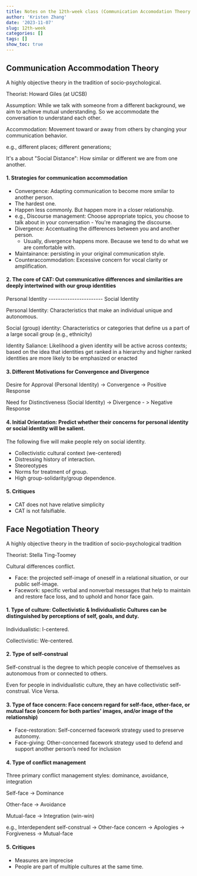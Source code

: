 ```yaml
---
title: Notes on the 12th-week class (Communication Accomodation Theory + Face Negotiation Theory)
author: 'Kristen Zhang'
date: '2023-11-07'
slug: 12th-week
categories: []
tags: []
show_toc: true
---
```


## Communication Accommodation Theory

A highly objective theory in the tradition of socio-psychological.

Theorist: Howard Giles (at UCSB)

Assumption: While we talk with someone from a different background, we aim to achieve mutual understanding. So we accommodate the conversation to understand each other.

Accommodation: Movement toward or away from others by changing your communication behavior.

e.g., different places; different generations; 

It's a about "Social Distance": How similar or different we are from one another.

#### 1. Strategies for communication accommodation

-  Convergence: Adapting communication to become more smilar to another person.
  - The hardest one.
  - Happen less commonly. But happen more in a closer relationship.
  - e.g., Discourse management: Choose appropriate topics, you choose to talk about in your conversation - You're managing the discourse.
- Divergence: Accentuating the differences between you and another person.
  - Usually, divergence happens more. Because we tend to do what we are comfortable with.
- Maintainance: persisting in your original communication style.
- Counteraccommodation: Excessive concern for vocal clarity or amplification.

#### 2. The core of CAT: Out communicative differences and similarities are deeply intertwined with our group identities

Personal Identity -----------------------  Social Identity

Personal Identity: Characteristics that make an individual unique and autonomous.

Social (group) identity: Characteristics or categories that define us a part of a large socail group (e.g., ethnicity)

Identity Saliance: Likelihood a given identity will be active across contexts; based on the idea that identities get ranked in a hierarchy and higher ranked identities are more likely to be emphasized or enacted

#### 3. Different Motivations for Convergence and Divergence

Desire for Approval (Personal Identity) -> Convergence -> Positive Response 

Need for Distinctiveness (Social Identity) -> Divergence - > Negative Response 

#### 4. Initial Orientation: Predict whether their concerns for personal identity or social identity will be salient.

The following five will make people rely on social identity.

- Collectivistic cultural context (we-centered)
- Distressing history of interaction.
- Steoreotypes
- Norms for treatment of group.
- High group-solidarity/group dependence.

#### 5. Critiques

- CAT does not have relative simplicity
- CAT is not falsifiable.

## Face Negotiation Theory

A highly objective theory in the tradition of socio-psychological tradition

Theorist: Stella Ting-Toomey

Cultural differences conflict.

- Face: the projected self-image of oneself in a relational situation, or our public self-image.
- Facework: specific verbal and nonverbal messages that help to maintain and restore face loss, and to uphold and honor face gain.

#### 1. Type of culture: Collectivistic & Individualistic Cultures can be distinguished by perceptions of self, goals, and duty.

Individualistic: I-centered.

Collectivistic: We-centered.

#### 2. Type of self-construal

Self-construal is the degree to which people conceive of themselves as autonomous from or connected to others.

Even for people in individualistic culture, they an have collectivistic self-construal. Vice Versa.

#### 3. Type of face concern: Face concern regard for self-face, other-face, or mutual face (concern for both parties' images, and/or image of the relationship)

- Face-restoration: Self-concerned facework strategy used to preserve autonomy.
- Face-giving: Other-concerned facework strategy used to defend and support another person’s need for inclusion

#### 4. Type of conflict management

Three primary conflict management styles: dominance, avoidance, integration

Self-face -> Dominance

Other-face -> Avoidance

Mutual-face -> Integration (win-win)

e.g., Interdependent self-construal -> Other-face concern -> Apologies -> Forgiveness -> Mutual-face

#### 5. Critiques

- Measures are imprecise
- People are part of multiple cultures at the same time.



